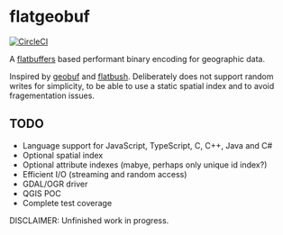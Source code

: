 # flatgeobuf

[![CircleCI](https://circleci.com/gh/bjornharrtell/flatgeobuf.svg?style=svg)](https://circleci.com/gh/bjornharrtell/flatgeobuf)

A [flatbuffers](http://google.github.io/flatbuffers/) based performant binary encoding for geographic data.

Inspired by [geobuf](https://github.com/mapbox/geobuf) and [flatbush](https://github.com/mourner/flatbush). Deliberately does not support random writes for simplicity, to be able to use a static spatial index and to avoid fragementation issues.

## TODO

* Language support for JavaScript, TypeScript, C, C++, Java and C#
* Optional spatial index
* Optional attribute indexes (mabye, perhaps only unique id index?)
* Efficient I/O (streaming and random access)
* GDAL/OGR driver
* QGIS POC
* Complete test coverage

DISCLAIMER: Unfinished work in progress.
